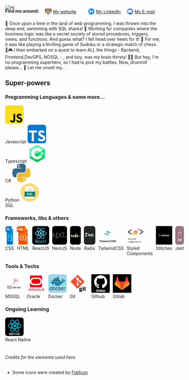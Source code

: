 ![Hi](./Imgs/Hi.gif)
<div style='display:flex; flex-wrap:wrap;gap:20px;margin-top:-20px; margin-bottom: 20px'>
  <strong>Find me around: </strong>
  <a href='https://fullstacker.com.br' style='display: flex;align-items:center; gap:5px; min-width:120px;'>
    <img src='./Imgs/local-na-rede-internet.png' style='width:20px;height:20px;' alt='HTML Logo'/>
    My website
  </a>

  <a href='https://linkedin.com/in/victor-kajiyama' style='display: flex;align-items:center; gap:5px'>
    <img src='./Imgs/linkedin.png' style='width:20px;height:20px;' alt='linkedin Logo'/>
    My LinkedIn
  </a>

  <a href='mailto:victor.kajiyama@gmail.com' style='display: flex;align-items:center; gap:5px'>
    <img src='./Imgs/email.png' style='width:20px;height:20px;' alt='email Logo'/>
    My E-mail
  </a>
</div>
🚀 Once upon a time in the land of web programming, I was thrown into the deep end, swimming with SQL sharks! 🦈 Working for companies where the business logic was like a secret society of stored procedures, triggers, views, and functions. And guess what? I fell head over heels for it! 🥰 For me, it was like playing a thrilling game of Sudoku or a strategic match of chess. 🎲🎮 I then embarked on a quest to learn ALL the things - Backend, Frontend,DevOPS, NOSQL - , and boy, was my brain thirsty! 🧠💦 But hey, I'm no programming superhero, so I had to pick my battles. Now, drumroll please... 🥁 Let me unveil my..

## Super-powers
### Programming Languages & some more...


  <span>
    <img src='./Imgs/Stacks/javascript.jpg' style='width:60px;height:60px; border-radius:8px;' alt='Javascript Logo'/>
    <br>Javascript
  </span>
    
  
  <span>
    <img src='./Imgs/Stacks/typescript.jpg' style='width:60px;height:60px;border-radius:8px;' alt='Typescript Logo'/>
    <br>Typescript
  </span>
  <span>
    <img src='./Imgs/Stacks/dotnet.png' style='width:60px;height:60px;' alt='C# Logo'/>
    <br>C#
  </span>
  <span>
    <img src='./Imgs/Stacks/python.png' style='width:60px;height:60px;' alt='Python Logo'/>
    <br>Python
  </span>
  <span>
    <img src='./Imgs/Stacks/sql.png' style='width:60px;height:60px;' alt='SQL Logo'/><br>
    SQL
  </span>


### Frameworks, libs & others
<div style='display:flex; gap:10px'>
  <div>
    <img src='./Imgs/Stacks/css.png' style='width:60px;height:60px;' alt='CSS Logo'/><br>
    CSS
  </div>
  <div>
    <img src='./Imgs/Stacks/html.png' style='width:60px;height:60px;' alt='HTML Logo'/><br>
    HTML
  </div>
  <div>
    <img src='./Imgs/Stacks/react.jpg' style='width:60px;height:60px;border-radius:8px;' alt='React Logo'/><br>
    ReactJS
  </div>
  <div>
    <img src='./Imgs/Stacks/nextjs.jpg' style='width:60px;height:60px;border-radius:8px;' alt='NextJS Logo'/><br>
    NextJS
  </div>
  <div>
    <img src='./Imgs/Stacks/node.png' style='width:60px;height:60px;border-radius:8px;' alt='Node Logo'/><br>
    Node
  </div>
  <div>
    <img src='./Imgs/Stacks/radix.png' style='width:60px;height:60px;border-radius:8px;' alt='Radix Logo'/><br>
    Radix
  </div>
  <div>
    <img src='./Imgs/Stacks/tailwind.jpg' style='width:60px;height:60px;' alt='Tailwind Css logo'/><br>
    TailwindCSS
  </div>
  <div>
    <img src='./Imgs/Stacks/styledComponents.jpg' style='width:60px;height:60px;' alt='Styled Components Logo'/><br>
    Styled<br> Components
  </div>
  <div>
    <img src='./Imgs/Stacks/stitches.jpg' style='width:60px;height:60px;' alt='Stitches Logo'/><br>
    Stitches
  </div>
  <div>
    <img src='./Imgs/Stacks/jest.jpg' style='width:60px;height:60px;border-radius:8px;' alt='Jest Logo'/><br>
    Jest
  </div>
</div>

### Tools & Techs
<div style='display:flex; gap:10px'>
<div>
  <img src='./Imgs/Stacks/sqlServer.png' style='width:60px;height:60px;' alt='sql server Logo'/><br>
  MSSQL
  </div>
  <div>
  <img src='./Imgs/Stacks/oracle.jpg' style='width:60px;height:60px;' alt='Oracle Logo'/><br>
  Oracle
  </div>
  <div>
  <img src='./Imgs/Stacks/Docker.png' style='width:60px;height:60px;border-radius:8px;' alt='Docker Logo' alt='Docker'> 
  <br>Docker
  </div>
  <div>
  <img src='./Imgs/Stacks/git.png' style='width:60px;height:60px;border-radius:8px;' alt='Git'><br>
  Git
  </div>
  <div> 
  <img src='./Imgs/Stacks/github.png' style='width:60px;height:60px;' alt='github logo'/><br>
  Github
  </div>
  <div>
  <img src='./Imgs/Stacks/gitlab.png' style='width:60px;height:60px;' alt='gitlab logo'/><br>
  Gitlab
  </div>
</div>

### Ongoing Learning

  <img src='./Imgs/Stacks/native.png' style='width:60px;height:60px;border-radius:8px;' alt='React Native Logo'/><br>
  React Native


<Footer style='margin-top:40px;'>

  ###### Credits for the elements used here

  
  * Some icons were created by [FlatIcon](https://www.flaticon.com)

</Footer>
